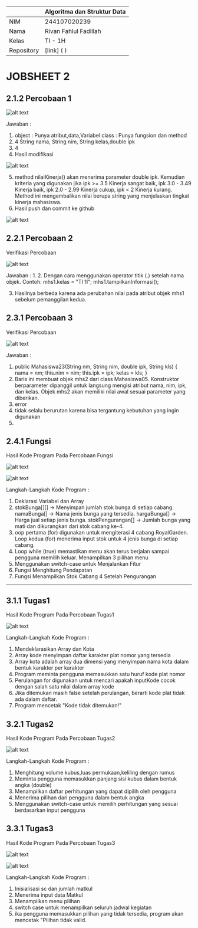 |  | Algoritma dan Struktur Data |
|--|--|
| NIM |  244107020239|
| Nama |  Rivan Fahlul Fadillah |
| Kelas | TI - 1H |
| Repository | [link] ( ) |

# JOBSHEET 2

## 2.1.2 Percobaan 1



![alt text](img/.png)

Jawaban :
1. object : Punya atribut,data,Variabel
class : Punya fungsion dan method
2.  4 String nama, String nim, String kelas,double ipk
3.  4 
4. Hasil modifikasi

![alt text](img/.png)

5. method nilaiKinerja() akan menerima parameter double ipk. Kemudian kriteria yang digunakan jika ipk >= 3.5 Kinerja sangat baik, ipk 3.0 - 3.49 Kinerja baik, ipk 2.0 - 2.99 Kinerja cukup, ipk < 2 Kinerja kurang. Method ini mengembalikan nilai berupa string yang menjelaskan tingkat kinerja mahasiswa.
6. Hasil push dan commit ke github

![alt text](img/.png)


## 2.2.1 Percobaan 2

Verifikasi Percobaan

![alt text](img/.png)

Jawaban :
1. 
2. Dengan cara menggunakan operator titik (.) setelah nama objek.
Contoh:
mhs1.kelas = "TI 1I"; mhs1.tampilkanInformasi();

3. Hasilnya berbeda karena ada perubahan nilai pada atribut objek mhs1 sebelum pemanggilan kedua.



## 2.3.1 Percobaan 3

Verifikasi Percobaan

![alt text](img/.png)

Jawaban :
1. public Mahasiswa23(String nm, String nim, double ipk, String kls) {
            nama = nm;
            this.nim = nim;
            this.ipk = ipk;
            kelas = kls;
        }
2. Baris ini membuat objek mhs2 dari class Mahasiswa05. Konstruktor berparameter dipanggil untuk langsung mengisi atribut nama, nim, ipk, dan kelas. Objek mhs2 akan memiliki nilai awal sesuai parameter yang diberikan.
3. error
4. tidak selalu berurutan karena bisa tergantung kebutuhan yang ingin digunakan 
5. 



## 2.4.1 Fungsi

Hasil Kode Program Pada Percobaan Fungsi

![alt text](img/.png)

![alt text](img/.png)

Langkah-Langkah Kode Program :
1. Deklarasi Variabel dan Array
2. stokBunga[][] → Menyimpan jumlah stok bunga di setiap cabang.
namaBunga[] → Nama jenis bunga yang tersedia.
hargaBunga[] → Harga jual setiap jenis bunga.
stokPengurangan[] → Jumlah bunga yang mati dan dikurangkan dari stok cabang ke-4.
3. oop pertama (for) digunakan untuk mengiterasi 4 cabang RoyalGarden.
Loop kedua (for) menerima input stok untuk 4 jenis bunga di setiap cabang.
4. Loop while (true) memastikan menu akan terus berjalan sampai pengguna memilih keluar.
Menampilkan 3 pilihan menu
5. Menggunakan switch-case untuk Menjalankan Fitur
6. Fungsi Menghitung Pendapatan
7. Fungsi Menampilkan Stok Cabang 4 Setelah Pengurangan


------------------------------------------------------------------------------------------------

## 3.1.1 Tugas1

Hasil Kode Program Pada Percobaan Tugas1

![alt text](img/Tugas1.png)

Langkah-Langkah Kode Program :
1. Mendeklarasikan Array dan Kota
2. Array kode menyimpan daftar karakter plat nomor yang tersedia
3. Array kota adalah array dua dimensi yang menyimpan nama kota dalam bentuk karakter per karakter
4. Program meminta pengguna memasukkan satu huruf kode plat nomor
5. Perulangan for digunakan untuk mencari apakah inputKode cocok dengan salah satu nilai dalam array kode
6. Jika ditemukan masih false setelah perulangan, berarti kode plat tidak ada dalam daftar.
7. Program mencetak "Kode tidak ditemukan!"


## 3.2.1 Tugas2

Hasil Kode Program Pada Percobaan Tugas2

![alt text](img/Tugas2.png)

Langkah-Langkah Kode Program :
1. Menghitung volume kubus,luas permukaan,keliling dengan rumus
2. Meminta pengguna memasukkan panjang sisi kubus dalam bentuk angka (double)
3. Menampilkan daftar perhitungan yang dapat dipilih oleh pengguna
4. Menerima pilihan dari pengguna dalam bentuk angka 
5. Menggunakan switch-case untuk memilih perhitungan yang sesuai berdasarkan input pengguna


## 3.3.1 Tugas3

Hasil Kode Program Pada Percobaan Tugas3

![alt text](img/Tugas3.1.png)

![alt text](img/Tugas3.2.png)

Langkah-Langkah Kode Program :
1. Inisialisasi sc dan jumlah matkul
2. Menerima input data Matkul
3. Menampilkan menu pilihan
4. switch case untuk menampilkan seluruh jadwal kegiatan
5. ika pengguna memasukkan pilihan yang tidak tersedia, program akan mencetak "Pilihan tidak valid.

